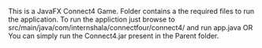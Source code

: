 This is a JavaFX Connect4 Game. 
Folder contains a the required files to run the application. 
To run the appliction just browse to src/main/java/com/internshala/connectfour/connect4/ and run app.java 
                                OR
You can simply run the Connect4.jar present in the Parent folder.
